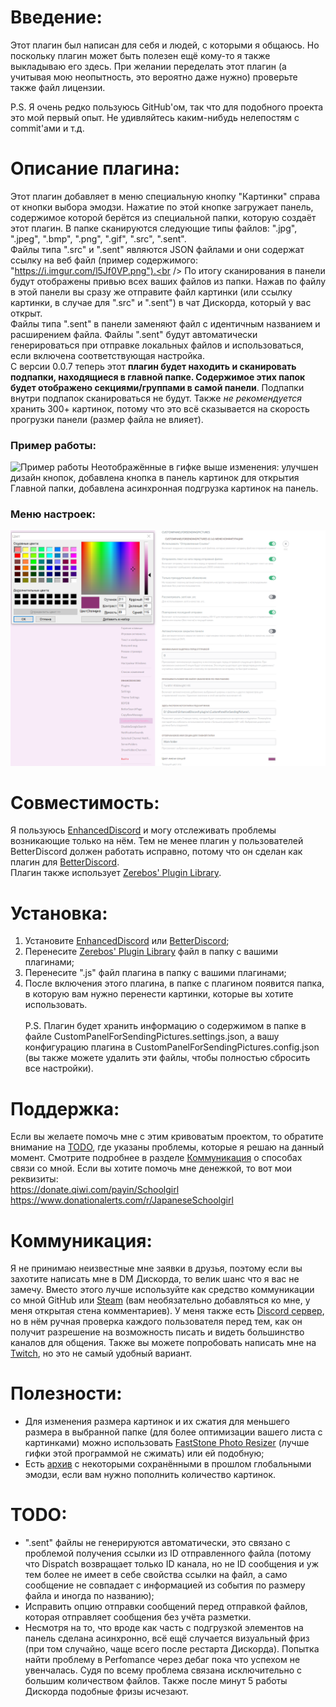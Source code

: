 # Введение:
Этот плагин был написан для себя и людей, с которыми я общаюсь. Но поскольку плагин может быть полезен ещё кому-то я также выкладываю его здесь. При желании переделать этот плагин (а учитывая мою неопытность, это вероятно даже нужно) проверьте также файл лицензии.<br />

P.S. Я очень редко пользуюсь GitHub'ом, так что для подобного проекта это мой первый опыт. Не удивляйтесь каким-нибудь нелепостям с commit'ами и т.д.<br />

# Описание плагина:
Этот плагин добавляет в меню специальную кнопку "Картинки" справа от кнопки выбора эмодзи. Нажатие по этой кнопке загружает панель, содержимое которой берётся из специальной папки, которую создаёт этот плагин. В папке сканируются следующие типы файлов: ".jpg", ".jpeg", ".bmp", ".png", ".gif", ".src", ".sent".<br />
Файлы типа ".src" и ".sent" являются JSON файлами и они содержат ссылку на веб файл (пример содержимого: "https://i.imgur.com/l5Jf0VP.png").<br />
По итогу сканирования в панели будут отображены привью всех ваших файлов из папки. Нажав по файлу в этой панели вы сразу же отправите файл картинки (или ссылку картинки, в случае для ".src" и ".sent") в чат Дискорда, который у вас открыт.<br />
Файлы типа ".sent" в панели заменяют файл с идентичным названием и расширением файла. Файлы ".sent" будут автоматически генерироваться при отправке локальных файлов и использоваться, если включена соответствующая настройка.<br />
С версии 0.0.7 теперь этот **плагин будет находить и сканировать подпапки, находящиеся в главной папке. Содержимое этих папок будет отображено секциями/группами в самой панели**. Подпапки внутри подпапок сканироваться не будут. Также *не рекомендуется* хранить 300+ картинок, потому что это всё сказывается на скорость прогрузки панели (размер файла не влияет).<br />
### Пример работы:
![Пример работы](https://raw.githubusercontent.com/Japanese-Schoolgirl/DiscordPlugin-CustomPanelForSendingPictures/main/Previews/WorkExample.gif)
Неотображённые в гифке выше изменения: улучшен дизайн кнопок, добавлена кнопка в панель картинок для открытия Главной папки, добавлена асинхронная подгрузка картинок на панель.<br />
### Меню настроек:
![Меню настроек](https://raw.githubusercontent.com/Japanese-Schoolgirl/DiscordPlugin-CustomPanelForSendingPictures/main/Previews/Settings_RU.png)

# Совместимость:
Я пользуюсь [EnhancedDiscord](https://github.com/joe27g/EnhancedDiscord) и могу отслеживать проблемы возникающие только на нём. Тем не менее плагин у пользователей BetterDiscord должен работать исправно, потому что он сделан как плагин для [BetterDiscord](https://github.com/rauenzi/BetterDiscordApp).<br />
Плагин также использует [Zerebos' Plugin Library](https://rauenzi.github.io/BDPluginLibrary/release/0PluginLibrary.plugin.js).<br />

# Установка:
1) Установите [EnhancedDiscord](https://enhanceddiscord.com/EnhancedDiscord.exe) или [BetterDiscord](https://github.com/rauenzi/BBDInstaller/releases/latest/download/BandagedBD.exe);<br />
2) Перенесите [Zerebos' Plugin Library](https://rauenzi.github.io/BDPluginLibrary/release/0PluginLibrary.plugin.js) файл в папку с вашими плагинами;<br />
3) Перенесите ".js" файл плагина в папку с вашими плагинами;<br />
4) После включения этого плагина, в папке с плагином появится папка, в которую вам нужно перенести картинки, которые вы хотите использовать.<br />
<br />P.S. Плагин будет хранить информацию о содержимом в папке в файле CustomPanelForSendingPictures.settings.json, а вашу конфигурацию плагина в CustomPanelForSendingPictures.config.json (вы также можете удалить эти файлы, чтобы полностью сбросить все настройки).<br />

# Поддержка:
Если вы желаете помочь мне с этим кривоватым проектом, то обратите внимание на [TODO](https://github.com/Japanese-Schoolgirl/DiscordPlugin-CustomPanelForSendingPictures/blob/main/README_RU.md#%D0%BA%D0%BE%D0%BC%D0%BC%D1%83%D0%BD%D0%B8%D0%BA%D0%B0%D1%86%D0%B8%D1%8F), где указаны проблемы, которые я решаю на данный момент. Смотрите подробнее в разделе [Коммуникация](https://github.com/Japanese-Schoolgirl/DiscordPlugin-CustomPanelForSendingPictures/blob/main/README_RU.md#%D0%BA%D0%BE%D0%BC%D0%BC%D1%83%D0%BD%D0%B8%D0%BA%D0%B0%D1%86%D0%B8%D1%8F) о способах связи со мной.
Если вы хотите помочь мне денежкой, то вот мои реквизиты:<br />
https://donate.qiwi.com/payin/Schoolgirl<br />
https://www.donationalerts.com/r/JapaneseSchoolgirl<br />

# Коммуникация:
Я не принимаю неизвестные мне заявки в друзья, поэтому если вы захотите написать мне в DM Дискорда, то велик шанс что я вас не замечу. Вместо этого лучше используйте как средство коммуникации со мной GitHub или [Steam](https://steamcommunity.com/id/EternalSchoolgirl/) (вам необязательно добавляться ко мне, у меня открытая стена комментариев). У меня также есть [Discord сервер](https://discord.gg/nZMbKkw), но в нём ручная проверка каждого пользователя перед тем, как он получит разрешение на возможность писать и видеть большинство каналов для общения. Также вы можете попробовать написать мне на [Twitch](https://www.twitch.tv/EternalSchoolgirl), но это не самый удобный вариант.<br />

# Полезности:
- Для изменения размера картинок и их сжатия для меньшего размера в выбранной папке (для более оптимизации вашего листа с картинками) можно использовать [FastStone Photo Resizer](https://www.faststone.org/FSResizerDownload.htm) (лучше гифки этой программой не сжимать) или ей подобную;<br />
- Есть [архив](https://mega.nz/folder/c3YSmJYb#vF9iswDuT0YqOreDA9KL-g) с некоторыми сохранёнными в прошлом глобальными эмодзи, если вам нужно пополнить количество картинок.<br />

# TODO:
- ".sent" файлы не генерируются автоматически, это связано с проблемой получения ссылки из ID отправленного файла (потому что Dispatch возвращает только ID канала, но не ID сообщения и уж тем более не имеет в себе свойства ссылки на файл, а само сообщение не совпадает с информацией из события по размеру файла и иногда по названию);<br />
- Исправить опцию отправки сообщений перед отправкой файлов, которая отправляет сообщения без учёта разметки.<br />
- Несмотря на то, что вроде как часть с подгрузкой элементов на панель сделана асинхронно, всё ещё случается визуальный фриз (при том случайно, чаще всего после рестарта Дискорда). Попытка найти проблему в Perfomance через дебаг пока что успехом не увенчалась. Судя по всему проблема связана исключительно с большим количеством файлов. Также после минут 5 работы Дискорда подобные фризы исчезают.<br />